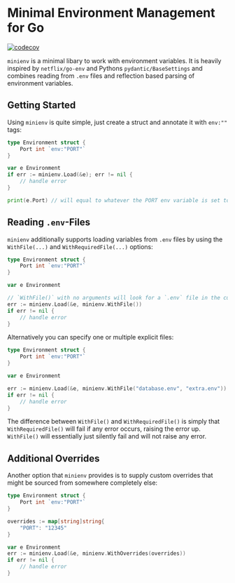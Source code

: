 # Minimal Environment Management for Go

[![codecov](https://codecov.io/gh/YannickAlex07/minienv/branch/main/graph/badge.svg?token=VHXLuQARRp)](https://codecov.io/gh/YannickAlex07/minienv)

`minienv` is a minimal libary to work with environment variables. It is heavily inspired by `netflix/go-env` and Pythons `pydantic/BaseSettings` and combines reading from `.env` files and reflection based parsing of environment variables.

## Getting Started

Using `minienv` is quite simple, just create a struct and annotate it with `env:""` tags:

```go
type Environment struct {
    Port int `env:"PORT"`
}

var e Environment
if err := minienv.Load(&e); err != nil {
    // handle error
}

print(e.Port) // will equal to whatever the PORT env variable is set to
```

## Reading `.env`-Files

`minienv` additionally supports loading variables from `.env` files by using the `WithFile(...)` and `WithRequiredFile(...)` options:

```go
type Environment struct {
    Port int `env:"PORT"`
}

var e Environment

// `WithFile()` with no arguments will look for a `.env` file in the current directory
err := minienv.Load(&e, minienv.WithFile()) 
if err != nil {
    // handle error
}
```

Alternatively you can specify one or multiple explicit files:

```go
type Environment struct {
    Port int `env:"PORT"`
}

var e Environment

err := minienv.Load(&e, minienv.WithFile("database.env", "extra.env"))
if err != nil {
    // handle error
}
```

The difference between `WithFile()` and `WithRequiredFile()` is simply that `WithRequiredFile()` will fail if any error occurs, raising the error up. `WithFile()` will essentially just silently fail and will not raise any error.

## Additional Overrides

Another option that `minienv` provides is to supply custom overrides that might be sourced from somewhere completely else:

```go
type Environment struct {
    Port int `env:"PORT"`
}

overrides := map[string]string{
    "PORT": "12345"
}

var e Environment
err := minienv.Load(&e, minienv.WithOverrides(overrides))
if err != nil {
    // handle error
}
```